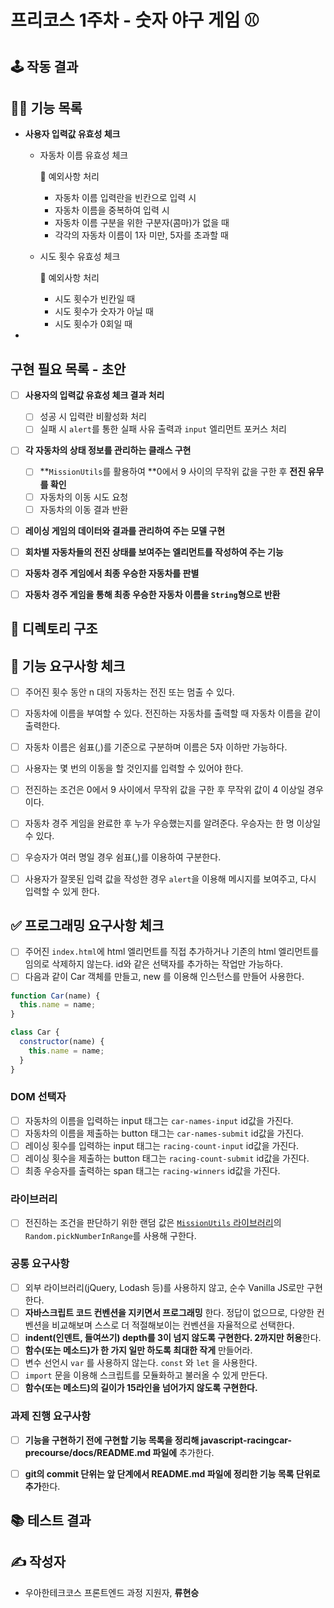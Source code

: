 # 프리코스 1주차 - 숫자 야구 게임 ⚾

## 🕹️ 작동 결과



## 💁‍♂️ 기능 목록

* **사용자 입력값 유효성 체크**

  * 자동차 이름 유효성 체크

    🎯 예외사항 처리

    * 자동차 이름 입력란을 빈칸으로 입력 시
    * 자동차 이름을 중복하여 입력 시
    * 자동차 이름 구분을 위한 구분자(콤마)가 없을 때
    * 각각의 자동차 이름이 1자 미만, 5자를 초과할 때
    
  * 시도 횟수 유효성 체크
  
    🎯 예외사항 처리
  
    * 시도 횟수가 빈칸일 때
    * 시도 횟수가 숫자가 아닐 때
    * 시도 횟수가 0회일 때
  
* 




## 구현 필요 목록 - 초안

* [ ] **사용자의 입력값 유효성 체크 결과 처리**

  * [ ] 성공 시 입력란 비활성화 처리
  * [ ] 실패 시 `alert`를 통한 실패 사유 출력과 `input` 엘리먼트 포커스 처리
* [ ] **각 자동차의 상태 정보를 관리하는 클래스 구현**

  * [ ] **`MissionUtils`를 활용하여 **0에서 9 사이의 무작위 값을 구한 후 **전진 유무를 확인**
  * [ ] 자동차의 이동 시도 요청
  * [ ] 자동차의 이동 결과 반환
* [ ] **레이싱 게임의 데이터와 결과를 관리하여 주는 모델 구현**
* [ ] **회차별 자동차들의 전진 상태를 보여주는 엘리먼트를 작성하여 주는 기능**
* [ ] **자동차 경주 게임에서 최종 우승한 자동차를 판별**
* [ ] **자동차 경주 게임을 통해 최종 우승한 자동차 이름을 `String`형으로 반환**



## 📁 디렉토리 구조





## 🎯 기능 요구사항 체크

- [ ] 주어진 횟수 동안 n 대의 자동차는 전진 또는 멈출 수 있다.
- [ ] 자동차에 이름을 부여할 수 있다. 전진하는 자동차를 출력할 때 자동차 이름을 같이 출력한다.
- [ ] 자동차 이름은 쉼표(,)를 기준으로 구분하며 이름은 5자 이하만 가능하다.
- [ ] 사용자는 몇 번의 이동을 할 것인지를 입력할 수 있어야 한다.
- [ ] 전진하는 조건은 0에서 9 사이에서 무작위 값을 구한 후 무작위 값이 4 이상일 경우이다.
- [ ] 자동차 경주 게임을 완료한 후 누가 우승했는지를 알려준다. 우승자는 한 명 이상일 수 있다.
- [ ] 우승자가 여러 명일 경우 쉼표(,)를 이용하여 구분한다.
- [ ] 사용자가 잘못된 입력 값을 작성한 경우 `alert`을 이용해 메시지를 보여주고, 다시 입력할 수 있게 한다.



## ✅ 프로그래밍 요구사항 체크

- [ ] 주어진 `index.html`에 html 엘리먼트를 직접 추가하거나 기존의 html 엘리먼트를 임의로 삭제하지 않는다. id와 같은 선택자를 추가하는 작업만 가능하다.
- [ ] 다음과 같이 Car 객체를 만들고, new 를 이용해 인스턴스를 만들어 사용한다.

```javascript
function Car(name) {
  this.name = name;
}

class Car {
  constructor(name) {
    this.name = name;
  }
}
```

### DOM 선택자

- [ ] 자동차의 이름을 입력하는 input 태그는 `car-names-input` id값을 가진다.
- [ ] 자동차의 이름을 제출하는 button 태그는 `car-names-submit` id값을 가진다.
- [ ] 레이싱 횟수를 입력하는 input 태그는 `racing-count-input` id값을 가진다.
- [ ] 레이싱 횟수을 제출하는 button 태그는 `racing-count-submit` id값을 가진다.
- [ ] 최종 우승자를 출력하는 span 태그는 `racing-winners` id값을 가진다.

### 라이브러리

- [ ] 전진하는 조건을 판단하기 위한 랜덤 값은 [`MissionUtils` 라이브러리](https://github.com/woowacourse-projects/javascript-mission-utils#mission-utils)의 `Random.pickNumberInRange`를 사용해 구한다.

### 공통 요구사항

- [ ] 외부 라이브러리(jQuery, Lodash 등)를 사용하지 않고, 순수 Vanilla JS로만 구현한다.
- [ ] **자바스크립트 코드 컨벤션을 지키면서 프로그래밍** 한다. 정답이 없으므로, 다양한 컨벤션을 비교해보며 스스로 더 적절해보이는 컨벤션을 자율적으로 선택한다.
- [ ] **indent(인덴트, 들여쓰기) depth를 3이 넘지 않도록 구현한다. 2까지만 허용**한다.
- [ ] **함수(또는 메소드)가 한 가지 일만 하도록 최대한 작게** 만들어라.
- [ ] 변수 선언시 `var` 를 사용하지 않는다. `const` 와 `let` 을 사용한다.
- [ ] `import` 문을 이용해 스크립트를 모듈화하고 불러올 수 있게 만든다.
- [ ] **함수(또는 메소드)의 길이가 15라인을 넘어가지 않도록 구현한다.**

### 과제 진행 요구사항

- [ ] **기능을 구현하기 전에 구현할 기능 목록을 정리해 javascript-racingcar-precourse/docs/README.md 파일에** 추가한다.
- [ ] **git의 commit 단위는 앞 단계에서 README.md 파일에 정리한 기능 목록 단위로 추가**한다.



## 📚 테스트 결과





## ✍️ 작성자

* 우아한테크코스 프론트엔드 과정 지원자, **류현승**

